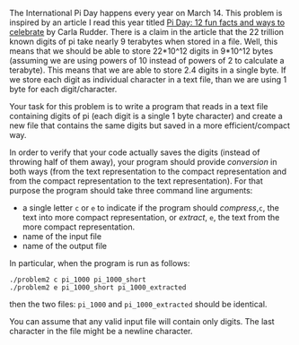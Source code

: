 
The International Pi Day happens every year on March 14. 
This problem is inspired by an article I read this year titled [Pi Day: 12 fun facts and ways to celebrate](https://enterprisersproject.com/article/2018/3/pi-day-12-fun-facts-and-ways-celebrate?utm_medium=Email&utm_campaign=&sc_cid=701f2000000tyL0AAI) by  Carla Rudder.
There is a claim in the article that the 22 trillion known digits of pi take nearly 9 terabytes when stored in a file.
Well, this means that we should be able to store 22\*10^12 digits in 9\*10^12 bytes (assuming we are using powers of 10 instead of powers of 2 to calculate a terabyte). 
This means that we are able to store 2.4 digits in a single byte. If we store each digit as individual character in a text file, than we are using 1 byte for each 
digit/character. 

Your task for this problem is to write a program that reads in a text file containing digits of pi (each digit is a single 1 byte character) and create a new file
that contains the same digits but saved in a more efficient/compact way.

In order to verify that your code actually saves the digits (instead of throwing half of them away), your program should provide _conversion_ in both ways (from the
text representation to the compact representation and from the compact representation to the text representation). For that purpose the program should take three command line arguments:

- a single letter `c` or `e` to indicate if the program should _compress_,`c`, the text 
into more compact representation, or _extract_, `e`, the text from the more compact representation. 
- name of the input file
- name of the output file 

In particular, when the program is run as follows:

```
./problem2 c pi_1000 pi_1000_short
./problem2 e pi_1000_short pi_1000_extracted
```

then the two files: `pi_1000` and `pi_1000_extracted`  should be identical. 

You can assume that any valid input file will contain only digits. The last character in the file might be a newline character. 
